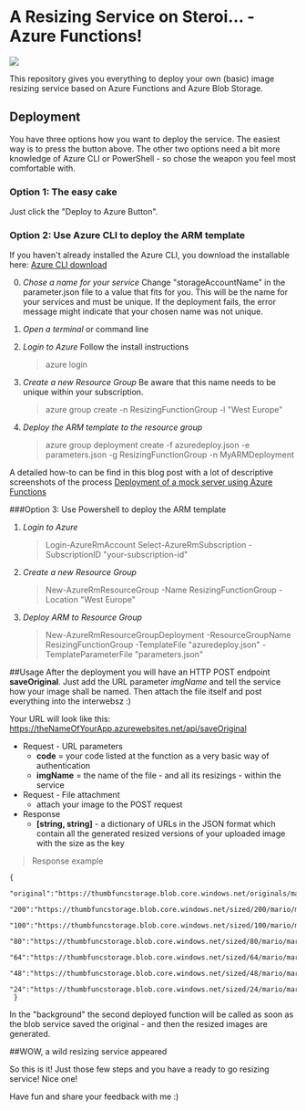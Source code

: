 # A Resizing Service on Steroi... - Azure Functions!

<a href="https://azuredeploy.net/?repository=https://github.com/codePrincess/resizingService" target="_blank">
    <img src="http://azuredeploy.net/deploybutton.png"/>
</a>

This repository gives you everything to deploy your own (basic) image resizing service based on Azure Functions and Azure Blob Storage.

## Deployment
You have three options how you want to deploy the service. The easiest way is to press the button above. The other two options need a bit more knowledge of Azure CLI or PowerShell - so chose the weapon you feel most comfortable with.

### Option 1: The easy cake
Just click the "Deploy to Azure Button". 

### Option 2: Use Azure CLI to deploy the ARM template

If you haven't already installed the Azure CLI, you download the installable here:
[Azure CLI download](https://azure.microsoft.com/en-us/documentation/articles/xplat-cli-install/)

0. *Chose a name for your service*
    Change "storageAccountName" in the parameter.json file to a value that fits for you. This will be the name for your services and must be unique. If the deployment fails, the error message might indicate that your chosen name was not unique.
1. *Open a terminal* or command line
2. *Login to Azure*
   Follow the install instructions
    > azure login
   
2. *Create a new Resource Group*
    Be aware that this name needs to be unique within your subscription.
    > azure group create -n ResizingFunctionGroup -l "West Europe"
    
3. *Deploy the ARM template to the resource group*
    > azure group deployment create -f azuredeploy.json -e parameters.json -g ResizingFunctionGroup -n MyARMDeployment

A detailed how-to can be find in this blog post with a lot of descriptive screenshots of the process
[Deployment of a mock server using Azure Functions](https://medium.com/@codeprincess/get-your-funky-mock-server-7ca82ce9c35a#.mdy589d1m)

###Option 3: Use Powershell to deploy the ARM template
1. *Login to Azure*
    > Login-AzureRmAccount
    Select-AzureRmSubscription -SubscriptionID "your-subscription-id"
    
2. *Create a new Resource Group*
    > New-AzureRmResourceGroup -Name ResizingFunctionGroup -Location "West Europe"
    
3. *Deploy ARM to Resource Group*
    > New-AzureRmResourceGroupDeployment -ResourceGroupName ResizingFunctionGroup -TemplateFile "azuredeploy.json" -TemplateParameterFile "parameters.json"

##Usage
After the deployment you will have an HTTP POST endpoint **saveOriginal**. Just add the URL parameter *imgName* and tell the service how your image shall be named. Then attach the file itself and post everything into the interwebsz :)

Your URL will look like this: https://theNameOfYourApp.azurewebsites.net/api/saveOriginal

- Request - URL parameters
  - **code** = your code listed at the function as a very basic way of authentication
  - **imgName** = the name of the file - and all its resizings - within the service
- Request - File attachment
  - attach your image to the POST request
- Response
  - **[string, string]** - a dictionary of URLs in the JSON format which contain all the generated resized versions of your uploaded image with the size as the key

> Response example
~~~~
{
 "original":"https://thumbfuncstorage.blob.core.windows.net/originals/mario/mario.jpeg",
 "200":"https://thumbfuncstorage.blob.core.windows.net/sized/200/mario/mario.jpeg",
 "100":"https://thumbfuncstorage.blob.core.windows.net/sized/100/mario/mario.jpeg",
 "80":"https://thumbfuncstorage.blob.core.windows.net/sized/80/mario/mario.jpeg",
 "64":"https://thumbfuncstorage.blob.core.windows.net/sized/64/mario/mario.jpeg",
 "48":"https://thumbfuncstorage.blob.core.windows.net/sized/48/mario/mario.jpeg",
 "24":"https://thumbfuncstorage.blob.core.windows.net/sized/24/mario/mario.jpeg"
 }
~~~~

In the "background" the second deployed function will be called as soon as the blob service saved the original - and then  the resized images are generated. 

##WOW, a wild resizing service appeared

So this is it! Just those few steps and you have a ready to go resizing service!
Nice one!

Have fun and share your feedback with me :)
